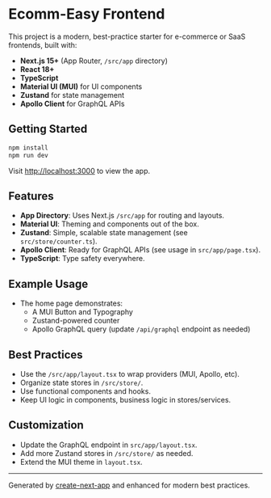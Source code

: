 # Ecomm-Easy Frontend

This project is a modern, best-practice starter for e-commerce or SaaS frontends, built with:

- **Next.js 15+** (App Router, `/src/app` directory)
- **React 18+**
- **TypeScript**
- **Material UI (MUI)** for UI components
- **Zustand** for state management
- **Apollo Client** for GraphQL APIs

## Getting Started

```bash
npm install
npm run dev
```

Visit [http://localhost:3000](http://localhost:3000) to view the app.

## Features
- **App Directory**: Uses Next.js `/src/app` for routing and layouts.
- **Material UI**: Theming and components out of the box.
- **Zustand**: Simple, scalable state management (see `src/store/counter.ts`).
- **Apollo Client**: Ready for GraphQL APIs (see usage in `src/app/page.tsx`).
- **TypeScript**: Type safety everywhere.

## Example Usage
- The home page demonstrates:
  - A MUI Button and Typography
  - Zustand-powered counter
  - Apollo GraphQL query (update `/api/graphql` endpoint as needed)

## Best Practices
- Use the `/src/app/layout.tsx` to wrap providers (MUI, Apollo, etc).
- Organize state stores in `/src/store/`.
- Use functional components and hooks.
- Keep UI logic in components, business logic in stores/services.

## Customization
- Update the GraphQL endpoint in `src/app/layout.tsx`.
- Add more Zustand stores in `/src/store/` as needed.
- Extend the MUI theme in `layout.tsx`.

---

Generated by [create-next-app](https://nextjs.org/docs/pages/api-reference/create-next-app) and enhanced for modern best practices.

